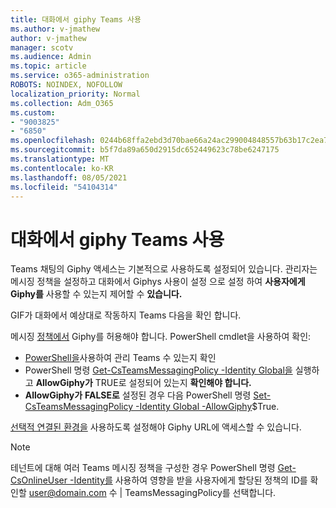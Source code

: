 ```yaml
---
title: 대화에서 giphy Teams 사용
ms.author: v-jmathew
author: v-jmathew
manager: scotv
ms.audience: Admin
ms.topic: article
ms.service: o365-administration
ROBOTS: NOINDEX, NOFOLLOW
localization_priority: Normal
ms.collection: Adm_O365
ms.custom:
- "9003825"
- "6850"
ms.openlocfilehash: 0244b68ffa2ebd3d70bae66a24ac299004848557b63b17c2ea74fafaff22bb8c
ms.sourcegitcommit: b5f7da89a650d2915dc652449623c78be6247175
ms.translationtype: MT
ms.contentlocale: ko-KR
ms.lasthandoff: 08/05/2021
ms.locfileid: "54104314"
---
```

# <a name="using-giphys-in-teams-conversations"></a>대화에서 giphy Teams 사용

Teams 채팅의 Giphy 액세스는 기본적으로 사용하도록 설정되어 있습니다. 관리자는 메시징 정책을 설정하고 대화에서 Giphys [](https://docs.microsoft.com/microsoftteams/messaging-policies-in-teams#messaging-policy-settings) 사용이 설정 으로 설정 하여 **사용자에게 Giphy를** 사용할 수 있는지 제어할 수 **있습니다.**

GIF가 대화에서 예상대로 작동하지 Teams 다음을 확인 합니다.

메시징 [정책에서](https://docs.microsoft.com/microsoftteams/messaging-policies-in-teams) Giphy를 허용해야 합니다. PowerShell cmdlet을 사용하여 확인:

- [PowerShell을](https://docs.microsoft.com/microsoftteams/teams-powershell-overview?view=o365-worldwide#manage-teams-with-powershell)사용하여 관리 Teams 수 있는지 확인
- PowerShell 명령 [Get-CsTeamsMessagingPolicy -Identity Global을](https://docs.microsoft.com/powershell/module/skype/get-csteamsmessagingpolicy?view=skype-ps) 실행하고 **AllowGiphy가** TRUE로 설정되어 있는지 **확인해야 합니다.**
- **AllowGiphy가** **FALSE로** 설정된 경우 다음 PowerShell 명령 [Set-CsTeamsMessagingPolicy -Identity Global -AllowGiphy](https://docs.microsoft.com/powershell/module/skype/set-csteamsmessagingpolicy?view=skype-ps)$True.

[선택적 연결된 환경을](https://docs.microsoft.com/deployoffice/privacy/optional-connected-experiences) 사용하도록 설정해야 Giphy URL에 액세스할 수 있습니다.

> [!NOTE]
> 테넌트에 대해 여러 Teams 메시징 정책을 구성한 경우 PowerShell 명령 [Get-CsOnlineUser -Identity를](https://docs.microsoft.com/powershell/module/skype/get-csonlineuser?view=skype-ps) 사용하여 영향을 받을 사용자에게 할당된 정책의 ID를 확인할 <user@domain.com> 수 | TeamsMessagingPolicy를 선택합니다.
